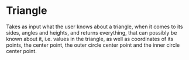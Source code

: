 # Triangle
Takes as input what the user knows about a triangle, when it comes to its sides, angles and heights, and returns everything, that can possibly be known about it, i.e. values in the triangle, as well as coordinates of its points, the center point, the outer circle center point and the inner circle center point.

